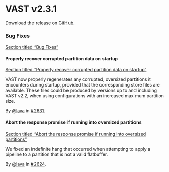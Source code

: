 # VAST v2.3.1

Download the release on [GitHub](https://github.com/tenzir/tenzir/releases/tag/v2.3.1).

### Bug Fixes

[Section titled “Bug Fixes”](#bug-fixes)

#### Properly recover corrupted partition data on startup

[Section titled “Properly recover corrupted partition data on startup”](#properly-recover-corrupted-partition-data-on-startup)

VAST now properly regenerates any corrupted, oversized partitions it encounters during startup, provided that the corresponding store files are available. These files could be produced by versions up to and including VAST v2.2, when using configurations with an increased maximum partition size.

By [@lava](https://github.com/lava) in [#2631](https://github.com/tenzir/tenzir/pull/2631).

#### Abort the response promise if running into oversized partitions

[Section titled “Abort the response promise if running into oversized partitions”](#abort-the-response-promise-if-running-into-oversized-partitions)

We fixed an indefinite hang that occurred when attempting to apply a pipeline to a partition that is not a valid flatbuffer.

By [@lava](https://github.com/lava) in [#2624](https://github.com/tenzir/tenzir/pull/2624).